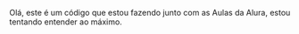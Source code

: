 <p>Olá, este é um código que estou fazendo junto com as Aulas da Alura, estou tentando entender ao máximo.</p>
